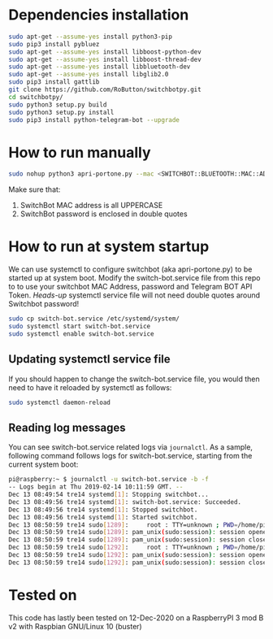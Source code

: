 # Dependencies installation

```bash
sudo apt-get --assume-yes install python3-pip
sudo pip3 install pybluez
sudo apt-get --assume-yes install libboost-python-dev
sudo apt-get --assume-yes install libboost-thread-dev
sudo apt-get --assume-yes install libbluetooth-dev
sudo apt-get --assume-yes install libglib2.0
sudo pip3 install gattlib
git clone https://github.com/RoButton/switchbotpy.git
cd switchbotpy/
sudo python3 setup.py build
sudo python3 setup.py install
sudo pip3 install python-telegram-bot --upgrade
``` 

# How to run manually

```bash
sudo nohup python3 apri-portone.py --mac <SWITCHBOT::BLUETOOTH::MAC::ADDRESS> --password "<switchbot-password>" --token <telegram-token> > nohup.log &
```

Make sure that:

1. SwitchBot MAC address is all UPPERCASE
1. SwitchBot password is enclosed in double quotes

# How to run at system startup

We can use systemctl to configure switchbot (aka apri-portone.py) to be started up at system boot. Modify the switch-bot.service file from this repo to 
to use your switchbot MAC Address, password and Telegram BOT API Token. *Heads-up* systemctl service file will not need double quotes around Switchbot password!

```bash
sudo cp switch-bot.service /etc/systemd/system/
sudo systemctl start switch-bot.service
sudo systemctl enable switch-bot.service
``` 

## Updating systemctl service file

If you should happen to change the switch-bot.service file, you would then need to have it reloaded by systemctl as follows:
```bash
sudo systemctl daemon-reload
``` 

## Reading log messages
You can see switch-bot.service related logs via `journalctl`. As a sample, following command follows logs for switch-bot.service, starting from the current system boot:
```bash command-line
pi@raspberry:~ $ journalctl -u switch-bot.service -b -f
-- Logs begin at Thu 2019-02-14 10:11:59 GMT. --
Dec 13 08:49:54 tre14 systemd[1]: Stopping switchbot...
Dec 13 08:49:56 tre14 systemd[1]: switch-bot.service: Succeeded.
Dec 13 08:49:56 tre14 systemd[1]: Stopped switchbot.
Dec 13 08:49:56 tre14 systemd[1]: Started switchbot.
Dec 13 08:50:59 tre14 sudo[1289]:     root : TTY=unknown ; PWD=/home/pi/git/switch-bot ; USER=root ; COMMAND=/usr/bin/systemctl restart bluetooth
Dec 13 08:50:59 tre14 sudo[1289]: pam_unix(sudo:session): session opened for user root by (uid=0)
Dec 13 08:50:59 tre14 sudo[1289]: pam_unix(sudo:session): session closed for user root
Dec 13 08:50:59 tre14 sudo[1292]:     root : TTY=unknown ; PWD=/home/pi/git/switch-bot ; USER=root ; COMMAND=/usr/bin/hciconfig hci0 reset
Dec 13 08:50:59 tre14 sudo[1292]: pam_unix(sudo:session): session opened for user root by (uid=0)
Dec 13 08:50:59 tre14 sudo[1292]: pam_unix(sudo:session): session closed for user root
```

# Tested on

This code has lastly been tested on 12-Dec-2020 on a RaspberryPI 3 mod B v2 with Raspbian GNU/Linux 10 (buster)
